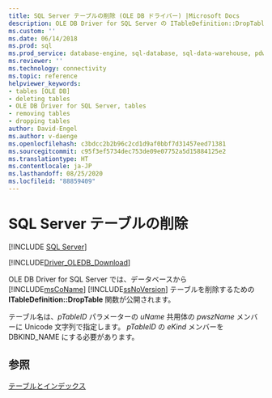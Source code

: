```yaml
---
title: SQL Server テーブルの削除 (OLE DB ドライバー) |Microsoft Docs
description: OLE DB Driver for SQL Server の ITableDefinition::DropTable 関数を使用し、データベースから SQL Server テーブルを削除する方法について説明します。
ms.custom: ''
ms.date: 06/14/2018
ms.prod: sql
ms.prod_service: database-engine, sql-database, sql-data-warehouse, pdw
ms.reviewer: ''
ms.technology: connectivity
ms.topic: reference
helpviewer_keywords:
- tables [OLE DB]
- deleting tables
- OLE DB Driver for SQL Server, tables
- removing tables
- dropping tables
author: David-Engel
ms.author: v-daenge
ms.openlocfilehash: c3bdcc2b2b96c2cd1d9af0bbf7d31457eed71381
ms.sourcegitcommit: c95f3ef5734dec753de09e07752a5d15884125e2
ms.translationtype: HT
ms.contentlocale: ja-JP
ms.lasthandoff: 08/25/2020
ms.locfileid: "88859409"
---
```

# <a name="dropping-a-sql-server-table"></a>SQL Server テーブルの削除
[!INCLUDE [SQL Server](../../../includes/applies-to-version/sql-asdb-asdbmi-asa-pdw.md)]

[!INCLUDE[Driver_OLEDB_Download](../../../includes/driver_oledb_download.md)]

  OLE DB Driver for SQL Server では、データベースから [!INCLUDE[msCoName](../../../includes/msconame-md.md)] [!INCLUDE[ssNoVersion](../../../includes/ssnoversion-md.md)] テーブルを削除するための **ITableDefinition::DropTable** 関数が公開されます。  
  
 テーブル名は、*pTableID* パラメーターの *uName* 共用体の *pwszName* メンバーに Unicode 文字列で指定します。 *pTableID* の *eKind* メンバーを DBKIND_NAME にする必要があります。  
  
## <a name="see-also"></a>参照  
 [テーブルとインデックス](../../oledb/ole-db-tables-indexes/tables-and-indexes.md)  
  
  
